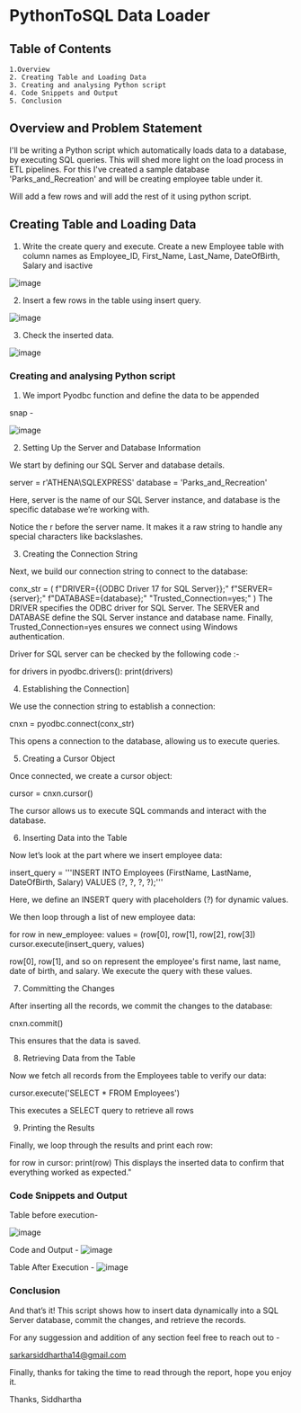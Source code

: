 
# PythonToSQL Data Loader




## Table of Contents



    1.Overview
    2. Creating Table and Loading Data
    3. Creating and analysing Python script
    4. Code Snippets and Output
    5. Conclusion





## Overview and Problem Statement


I'll be writing a Python script which automatically loads data to a database, by executing SQL queries. This will shed more light on the load process in ETL pipelines. For this I've created a sample database 'Parks_and_Recreation' and will be creating employee table under it.

Will add a few rows and will add the rest of it using python script.



## Creating Table and Loading Data 

1. Write the create query and execute. Create a new Employee table with column names as Employee_ID, First_Name, Last_Name, DateOfBirth, Salary and isactive




![image](https://github.com/user-attachments/assets/72525089-45c3-4f95-9232-79661dc3d616)



2. Insert a few rows in the table using insert query.


![image](https://github.com/user-attachments/assets/0f27c0b6-7f4c-40fc-82e5-10511cd5a625)


3. Check the inserted data.


![image](https://github.com/user-attachments/assets/2fda639e-1f0c-4c31-a185-47a42b5b1bac)






### Creating and analysing Python script

1. We import Pyodbc function and define the data to be appended

snap - 

![image](https://github.com/user-attachments/assets/df6efb56-4692-4c64-8307-03d3f8add0cc)



2. Setting Up the Server and Database Information

We start by defining our SQL Server and database details.


server = r'ATHENA\SQLEXPRESS'
database = 'Parks_and_Recreation'

Here, server is the name of our SQL Server instance, and database is the specific database we’re working with.

Notice the r before the server name. It makes it a raw string to handle any special characters like backslashes.


3.  Creating the Connection String

Next, we build our connection string to connect to the database:


conx_str = (
    f"DRIVER={{ODBC Driver 17 for SQL Server}};"
    f"SERVER={server};"
    f"DATABASE={database};"
    "Trusted_Connection=yes;"
)
The DRIVER specifies the ODBC driver for SQL Server.
The SERVER and DATABASE define the SQL Server instance and database name.
Finally, Trusted_Connection=yes ensures we connect using Windows authentication.


Driver for SQL server can be checked by the following code :-

for drivers in pyodbc.drivers():
    print(drivers)


4. Establishing the Connection]

We use the connection string to establish a connection:


cnxn = pyodbc.connect(conx_str)

This opens a connection to the database, allowing us to execute queries.


5. Creating a Cursor Object

Once connected, we create a cursor object:


cursor = cnxn.cursor()

The cursor allows us to execute SQL commands and interact with the database.


6. Inserting Data into the Table

Now let’s look at the part where we insert employee data:


insert_query = '''INSERT INTO Employees (FirstName, LastName, DateOfBirth, Salary)
VALUES (?, ?, ?, ?);'''

Here, we define an INSERT query with placeholders (?) for dynamic values.

We then loop through a list of new employee data:


for row in new_employee:
    values = (row[0], row[1], row[2], row[3])
    cursor.execute(insert_query, values)

row[0], row[1], and so on represent the employee's first name, last name, date of birth, and salary.
We execute the query with these values.

7. Committing the Changes

After inserting all the records, we commit the changes to the database:


cnxn.commit()

This ensures that the data is saved.


8. Retrieving Data from the Table

Now we fetch all records from the Employees table to verify our data:


cursor.execute('SELECT * FROM Employees')

This executes a SELECT query to retrieve all rows

9. Printing the Results

Finally, we loop through the results and print each row:


for row in cursor:
    print(row)
This displays the inserted data to confirm that everything worked as expected."




### Code Snippets and Output

Table before execution- 

![image](https://github.com/user-attachments/assets/fc3c7cd9-dfc2-499a-8ae3-2f5e3b1e7def)


Code and Output - 
![image](https://github.com/user-attachments/assets/290b67bd-22b2-4eb4-ad28-deda6d4a8cc9)


Table After Execution - 
![image](https://github.com/user-attachments/assets/e3b4ce43-94f0-45d1-9f27-022c80a5a938)




### Conclusion

And that’s it! This script shows how to insert data dynamically into a SQL Server database, commit the changes, and retrieve the records.

For any suggession and addition of any section feel free to reach out to -

sarkarsiddhartha14@gmail.com

Finally, thanks for taking the time to read through the report, hope you enjoy it.

Thanks,
Siddhartha









 
